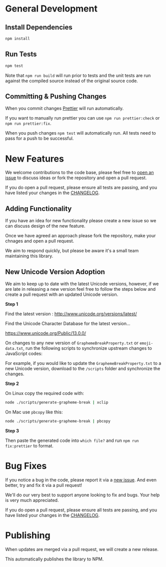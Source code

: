 # General Development

## Install Dependencies

```bash
npm install
```

## Run Tests

```bash
npm test
```

Note that `npm run build` will run prior to tests and the unit tests are run against the compiled source
instead of the original source code.

## Committing & Pushing Changes

When you commit changes [Prettier](https://prettier.io/) will run automatically.

If you want to manually run prettier you can use `npm run prettier:check` or `npm run prettier:fix`.

When you push changes `npm test` will automatically run. All tests need to pass for a push to be successful.

# New Features

We welcome contributions to the code base, please feel free to [open an issue](https://github.com/flmnt/graphemer/issues/new) to discuss ideas or fork the repository and open a pull request.

If you do open a pull request, please ensure all tests are passing, and you have listed your changes in the [CHANGELOG](https://github.com/flmnt/graphemer/blob/master/CHANGELOG.md).

## Adding Functionality

If you have an idea for new functionality please create a new issue so we can discuss design of the new feature.

Once we have agreed an approach please fork the repository, make your chnages and open a pull request.

We aim to respond quickly, but please be aware it's a small team maintaining this library.

## New Unicode Version Adoption

We aim to keep up to date with the latest Unicode versions, however, if we are late in releasing a new version feel free to follow the steps below and create a pull request with an updated Unicode version.

**Step 1**

Find the latest version : http://www.unicode.org/versions/latest/

Find the Unicode Character Database for the latest version...

https://www.unicode.org/Public/13.0.0/

On changes to any new version of `GraphemeBreakProperty.txt` or `emoji-data.txt`, run the following scripts
to synchronize upstream changes to JavaScript codes:

For example, if you would like to update the `GraphemeBreakProperty.txt` to a new Unicode version, download
to the `/scripts` folder and synchronize the changes.

**Step 2**

On Linux copy the required code with:

```bash
node ./scripts/generate-grapheme-break | xclip
```

On Mac use `pbcopy` like this:

```bash
node ./scripts/generate-grapheme-break | pbcopy
```

**Step 3**

Then paste the generated code into `which file?` and run `npm run fix:prettier` to format.

# Bug Fixes

If you notice a bug in the code, please report it via a [new issue](https://github.com/flmnt/graphemer/issues/new). And even better, try and fix it via a pull request!

We'll do our very best to support anyone looking to fix and bugs. Your help is very much appreciated.

If you do open a pull request, please ensure all tests are passing, and you have listed your changes in the [CHANGELOG](https://github.com/flmnt/graphemer/blob/master/CHANGELOG.md).

# Publishing

When updates are merged via a pull request, we will create a new release.

This automatically publishes the library to NPM.
